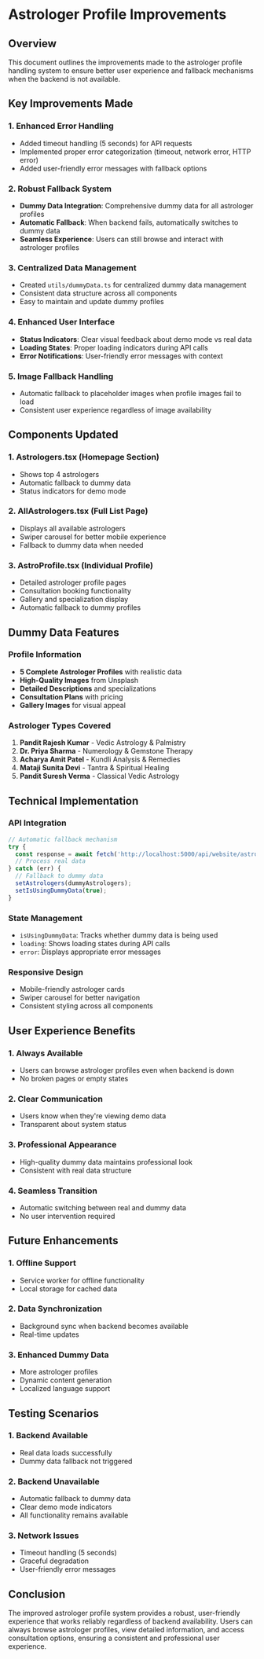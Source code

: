 # Astrologer Profile Improvements

## Overview
This document outlines the improvements made to the astrologer profile handling system to ensure better user experience and fallback mechanisms when the backend is not available.

## Key Improvements Made

### 1. Enhanced Error Handling
- Added timeout handling (5 seconds) for API requests
- Implemented proper error categorization (timeout, network error, HTTP error)
- Added user-friendly error messages with fallback options

### 2. Robust Fallback System
- **Dummy Data Integration**: Comprehensive dummy data for all astrologer profiles
- **Automatic Fallback**: When backend fails, automatically switches to dummy data
- **Seamless Experience**: Users can still browse and interact with astrologer profiles

### 3. Centralized Data Management
- Created `utils/dummyData.ts` for centralized dummy data management
- Consistent data structure across all components
- Easy to maintain and update dummy profiles

### 4. Enhanced User Interface
- **Status Indicators**: Clear visual feedback about demo mode vs real data
- **Loading States**: Proper loading indicators during API calls
- **Error Notifications**: User-friendly error messages with context

### 5. Image Fallback Handling
- Automatic fallback to placeholder images when profile images fail to load
- Consistent user experience regardless of image availability

## Components Updated

### 1. Astrologers.tsx (Homepage Section)
- Shows top 4 astrologers
- Automatic fallback to dummy data
- Status indicators for demo mode

### 2. AllAstrologers.tsx (Full List Page)
- Displays all available astrologers
- Swiper carousel for better mobile experience
- Fallback to dummy data when needed

### 3. AstroProfile.tsx (Individual Profile)
- Detailed astrologer profile pages
- Consultation booking functionality
- Gallery and specialization display
- Automatic fallback to dummy profiles

## Dummy Data Features

### Profile Information
- **5 Complete Astrologer Profiles** with realistic data
- **High-Quality Images** from Unsplash
- **Detailed Descriptions** and specializations
- **Consultation Plans** with pricing
- **Gallery Images** for visual appeal

### Astrologer Types Covered
1. **Pandit Rajesh Kumar** - Vedic Astrology & Palmistry
2. **Dr. Priya Sharma** - Numerology & Gemstone Therapy
3. **Acharya Amit Patel** - Kundli Analysis & Remedies
4. **Mataji Sunita Devi** - Tantra & Spiritual Healing
5. **Pandit Suresh Verma** - Classical Vedic Astrology

## Technical Implementation

### API Integration
```typescript
// Automatic fallback mechanism
try {
  const response = await fetch('http://localhost:5000/api/website/astrologers');
  // Process real data
} catch (err) {
  // Fallback to dummy data
  setAstrologers(dummyAstrologers);
  setIsUsingDummyData(true);
}
```

### State Management
- `isUsingDummyData`: Tracks whether dummy data is being used
- `loading`: Shows loading states during API calls
- `error`: Displays appropriate error messages

### Responsive Design
- Mobile-friendly astrologer cards
- Swiper carousel for better navigation
- Consistent styling across all components

## User Experience Benefits

### 1. **Always Available**
- Users can browse astrologer profiles even when backend is down
- No broken pages or empty states

### 2. **Clear Communication**
- Users know when they're viewing demo data
- Transparent about system status

### 3. **Professional Appearance**
- High-quality dummy data maintains professional look
- Consistent with real data structure

### 4. **Seamless Transition**
- Automatic switching between real and dummy data
- No user intervention required

## Future Enhancements

### 1. **Offline Support**
- Service worker for offline functionality
- Local storage for cached data

### 2. **Data Synchronization**
- Background sync when backend becomes available
- Real-time updates

### 3. **Enhanced Dummy Data**
- More astrologer profiles
- Dynamic content generation
- Localized language support

## Testing Scenarios

### 1. **Backend Available**
- Real data loads successfully
- Dummy data fallback not triggered

### 2. **Backend Unavailable**
- Automatic fallback to dummy data
- Clear demo mode indicators
- All functionality remains available

### 3. **Network Issues**
- Timeout handling (5 seconds)
- Graceful degradation
- User-friendly error messages

## Conclusion

The improved astrologer profile system provides a robust, user-friendly experience that works reliably regardless of backend availability. Users can always browse astrologer profiles, view detailed information, and access consultation options, ensuring a consistent and professional user experience.






